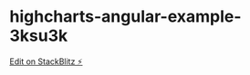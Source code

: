 # highcharts-angular-example-3ksu3k

[Edit on StackBlitz ⚡️](https://stackblitz.com/edit/highcharts-angular-example-3ksu3k)